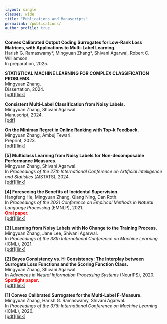 ```yaml
---
layout: single
classes: wide
title: "Publications and Manuscripts"
permalink: /publications/
author_profile: true
---
```




**Convex Calibrated Output Coding Surrogates for Low-Rank Loss Matrices, with Applications to Multi-Label Learning.**<br>
Harish G. Ramaswamy\*, Mingyuan Zhang\*, Shivani Agarwal, Robert C. Williamson.<br>
In preparation, 2025.<br>

**STATISTICAL MACHINE LEARNING FOR COMPLEX CLASSIFICATION PROBLEMS.**<br>
Mingyuan Zhang.<br>
Dissertation, 2024.<br>
[[pdf](/papers/Zhang_upenngdas_0175C_16687.pdf)][[link](https://repository.upenn.edu/entities/publication/974a28a3-5901-454e-9a74-d64f60f26cd8)]<br>

**Consistent Multi‑Label Classification from Noisy Labels.**<br>
Mingyuan Zhang, Shivani Agarwal.<br>
Manuscript, 2024.<br>
[[pdf](/papers/manuscript-multi-label-noisy-labels)]<br>

**On the Minimax Regret in Online Ranking with Top-k Feedback.**<br>
Mingyuan Zhang, Ambuj Tewari.<br>
Preprint, 2023.<br>
[[pdf](/papers/preprint-top-k-feedback.pdf)][[link](https://arxiv.org/abs/2309.02425)]<br>

**[5] Multiclass Learning from Noisy Labels for Non-decomposable Performance Measures.**<br>
Mingyuan Zhang, Shivani Agarwal.<br>
In <em>Proceedings of the 27th International Conference on Artificial Intelligence and Statistics</em> (AISTATS), 2024.<br>
[[pdf](/papers/aistats2024-noisy-labels-nondecomposable.pdf)][[link](https://proceedings.mlr.press/v238/zhang24e.html)]<br>

**[4] Foreseeing the Benefits of Incidental Supervision.**<br>
Hangfeng He, Mingyuan Zhang, Qiang Ning, Dan Roth.<br>
In <em>Proceedings of the 2021 Conference on Empirical Methods in Natural Language Processing</em> (EMNLP), 2021.<br>
**<span style="color:red">Oral paper.</span>**<br>
[[pdf](/papers/emnlp2021-incidental-supervision.pdf)][[link](https://aclanthology.org/2021.emnlp-main.134/)]<br>

**[3] Learning from Noisy Labels with No Change to the Training Process.**<br>
Mingyuan Zhang, Jane Lee, Shivani Agarwal.<br>
In <em>Proceedings of the 38th International Conference on Machine Learning</em> (ICML), 2021.<br>
[[pdf](/papers/icml2021-multiclass-noisy-labels.pdf)][[link](http://proceedings.mlr.press/v139/zhang21k.html)]<br>

**[2] Bayes Consistency vs. H-Consistency: The Interplay between Surrogate Loss Functions and the Scoring Function Class.**<br>
Mingyuan Zhang, Shivani Agarwal.<br>
In <em>Advances in Neural Information Processing Systems</em> (NeurIPS), 2020.<br>
**<span style="color:red">Spotlight paper.</span>**<br>
[[pdf](/papers/neurips20-bayes-vs-H-consistency.pdf)][[link](https://papers.nips.cc/paper/2020/hash/c4c28b367e14df88993ad475dedf6b77-Abstract.html)]<br>

**[1] Convex Calibrated Surrogates for the Multi-Label F-Measure.**<br>
Mingyuan Zhang, Harish G. Ramaswamy, Shivani Agarwal.<br>
In <em>Proceedings of the 37th International Conference on Machine Learning</em> (ICML), 2020.<br>
[[pdf](/papers/icml2020-multilabel-f-measure.pdf)][[link](http://proceedings.mlr.press/v119/zhang20w.html)]<br>

